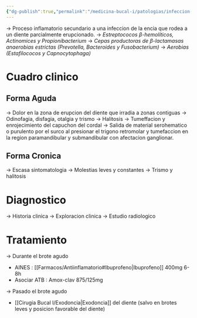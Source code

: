 ```yaml
---
{"dg-publish":true,"permalink":"/medicina-bucal-i/patologias/infeccion-bacterianas/pericoronaritis/"}
---
```


→ Proceso inflamatorio secundario a una infeccion de la encia que rodea a un diente parcialmente erupcionado. 
→ *Estreptococos β-hemolíticos, Actinomices y Propionibacterium*
→ *Cepas productoras de β-lactamasas anaerobias estrictas (Prevotella, Bacteroides y Fusobacterium)*
→ *Aerobias (Estafilococos y Capnocytophaga)*

# Cuadro clinico
## Forma Aguda
→ Dolor en la zona de erupcion del diente que irradia a zonas contiguas
→ Odinofagia, disfagia, otalgia y trismo
→ Halitosis
→ Tumeffacion y enrojecimiento del capuchon del cordal
→ Salida de material serohematico o purulento por el surco al presionar el trigono retromolar y tumefaccion en la region paramandibular y submandibular con afectacion ganglionar.

## Forma Cronica 
→ Escasa sintomatologia
→ Molestias leves y constantes
→ Trismo y halitosis 

# Diagnostico
→ Historia clinica
→ Exploracion clinica
→ Estudio radiologico

# Tratamiento
→ Durante el brote agudo
- AINES : [[Farmacos/Antiinflamatorio#Ibuprofeno\|Ibuprofeno]] 400mg 6-8h
- Asociar ATB : Amox-clav 875/125mg

→ Pasado el brote agudo
- [[Cirugia Bucal I/Exodoncia\|Exodoncia]] del diente (salvo en brotes leves y posicion favorable del diente)



